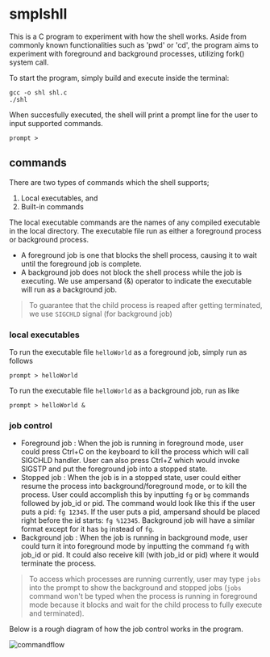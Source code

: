 # smplshll
This is a C program to experiment with how the shell works.
Aside from commonly known functionalities such as 'pwd' or 'cd', the program aims to experiment with
foreground and background processes, utilizing fork() system call.

To start the program, simply build and execute inside the terminal:
```
gcc -o shl shl.c
./shl
```

When succesfully executed, the shell will print a prompt line for the user to input supported commands.
```
prompt > 
```

## commands
There are two types of commands which the shell supports;
1. Local executables, and
2. Built-in commands

The local executable commands are the names of any compiled executable in the local directory.
The executable file run as either a foreground process or background process.
* A foreground job is one that blocks the shell process, causing it to wait until the foreground job is complete.
* A background job does not block the shell process while the job is executing. We use ampersand (&) operator to indicate the executable will run as a background job.
> To guarantee that the child process is reaped after getting terminated, we use `SIGCHLD` signal (for background job)

### local executables
To run the executable file `helloWorld` as a foreground job, simply run as follows
```
prompt > helloWorld
```
To run the executable file `helloWorld` as a background job, run as like
```
prompt > helloWorld &
```

### job control
- Foreground job : When the job is running in foreground mode, user could press Ctrl+C on the keyboard to kill the process which will call SIGCHLD handler. User can also press Ctrl+Z which would invoke SIGSTP and put the foreground job into a stopped state.
- Stopped job : When the job is in a stopped state, user could either resume the process into background/foreground mode, or to kill the process. User could accomplish this by inputting `fg` or `bg` commands followed by job_id or pid. The command would look like this if the user puts a pid: `fg 12345`. If the user puts a pid, ampersand should be placed right before the id starts: `fg %12345`. Background job will have a similar format except for it has `bg` instead of `fg`.
- Background job : When the job is running in background mode, user could turn it into foreground mode by inputting the command `fg` with job_id or pid. It could also receive kill (with job_id or pid) where it would terminate the process.
> To access which processes are running currently, user may type `jobs` into the prompt to show the background and stopped jobs (`jobs` command won't be typed when the process is running in foreground mode because it blocks and wait for the child process to fully execute and terminated).

Below is a rough diagram of how the job control works in the program.

![commandflow](https://github.com/ttogom/smplshll/assets/16681048/db2ae53f-6e39-459a-8c8f-4c9bc4591801)
